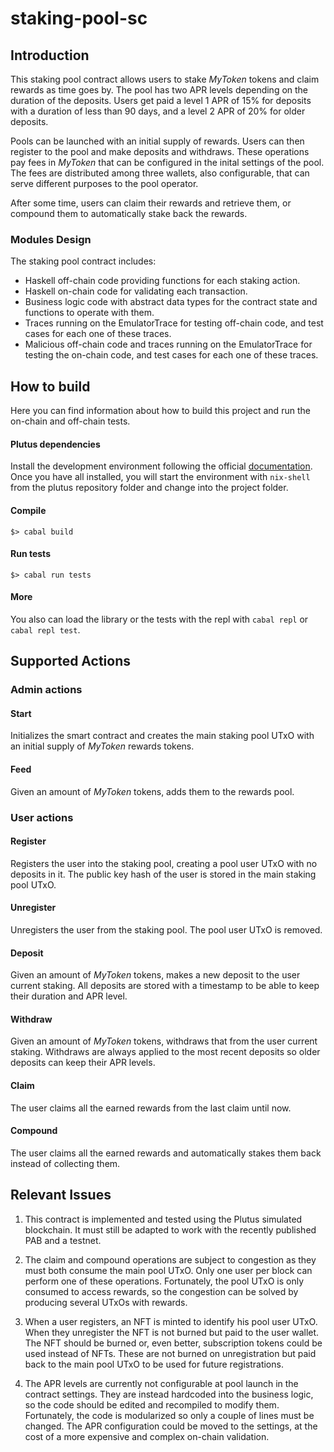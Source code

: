 # staking-pool-sc

## Introduction

This staking pool contract allows users to stake *MyToken* tokens and claim rewards
as time goes by. The pool has two APR levels depending on the duration of the deposits.
Users get paid a level 1 APR of 15% for deposits with a duration of less
than 90 days, and a level 2 APR of 20% for older deposits.

Pools can be launched with an initial supply of rewards. Users can then register to the
pool and make deposits and withdraws. These operations pay fees in *MyToken* that can
be configured in the inital settings of the pool. The fees are distributed among three
wallets, also configurable, that can serve different purposes to the pool operator.

After some time, users can claim their rewards and retrieve them, or compound them to
automatically stake back the rewards.

### Modules Design

The staking pool contract includes:
* Haskell off-chain code providing functions for each staking action.
* Haskell on-chain code for validating each transaction.
* Business logic code with abstract data types for the contract state
and functions to operate with them.
* Traces running on the EmulatorTrace for testing off-chain code, and test cases
for each one of these traces.
* Malicious off-chain code and traces running on the EmulatorTrace for testing
the on-chain code, and test cases for each one of these traces.

## How to build

Here you can find information about how to build this project and run the on-chain
and off-chain tests.

#### Plutus dependencies

Install the development environment following the official [documentation](https://github.com/input-output-hk/plutus/tree/36e2c8bdbb6e70d25a31331e5cd23f26dc3162d5#how-to-build-the-projects-artifacts).
Once you have all installed, you will start the environment with `nix-shell`
from the plutus repository folder and change into the project folder.

#### Compile

```
$> cabal build
```

#### Run tests

```
$> cabal run tests
```

#### More

You also can load the library or the tests with the repl with `cabal repl` or
`cabal repl test`.

## Supported Actions

### Admin actions

#### Start

Initializes the smart contract and creates the main staking pool UTxO with an
initial supply of *MyToken* rewards tokens.

#### Feed

Given an amount of *MyToken* tokens, adds them to the rewards pool.

### User actions

#### Register

Registers the user into the staking pool, creating a pool user UTxO with no deposits in it.
The public key hash of the user is stored in the main staking pool UTxO.

#### Unregister

Unregisters the user from the staking pool. The pool user UTxO is removed.

#### Deposit

Given an amount of *MyToken* tokens, makes a new deposit to the user current staking.
All deposits are stored with a timestamp to be able to keep their duration and APR level.

#### Withdraw

Given an amount of *MyToken* tokens, withdraws that from the user current staking.
Withdraws are always applied to the most recent deposits so older deposits can keep their APR levels.

#### Claim

The user claims all the earned rewards from the last claim until now.

#### Compound

The user claims all the earned rewards and automatically stakes them back instead of
collecting them.


## Relevant Issues

1. This contract is implemented and tested using the Plutus simulated blockchain.
It must still be adapted to work with the recently published PAB and a testnet.

2. The claim and compound operations are subject to congestion as they must both consume
the main pool UTxO. Only one user per block can perform one of these operations.
Fortunately, the pool UTxO is only consumed to access rewards, so the congestion can
be solved by producing several UTxOs with rewards.

3. When a user registers, an NFT is minted to identify his pool user UTxO.
When they unregister the NFT is not burned but paid to the user wallet.
The NFT should be burned or, even better, subscription tokens could be used
instead of NFTs. These are not burned on unregistration but paid back to the
main pool UTxO to be used for future registrations.

4. The APR levels are currently not configurable at pool launch in the contract settings.
They are instead hardcoded into the business logic, so the code should be edited and
recompiled to modify them. Fortunately, the code is modularized so only a couple of lines
must be changed. The APR configuration could be moved to the settings, at the cost of a more
expensive and complex on-chain validation.
